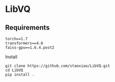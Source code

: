 # LibVQ

## Requirements
```
torch==1.7
transformers==4.6
faiss-gpu==1.6.4.post2
```

Install
```
git clone https://github.com/staoxiao/LibVQ.git
cd LibVQ
pip install .
```

